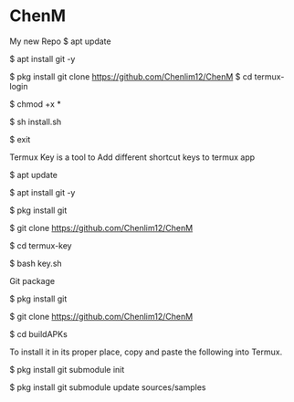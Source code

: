 # ChenM
My new Repo
$ apt update

$ apt install git -y

$ pkg install git clone https://github.com/Chenlim12/ChenM
$ cd termux-login

$ chmod +x *

$ sh install.sh

$ exit


Termux Key is a tool to Add 
different shortcut keys to termux app

$ apt update

$ apt install git -y

$ pkg install git 

$ git clone https://github.com/Chenlim12/ChenM

$ cd termux-key

$ bash key.sh
  

Git package


$ pkg install git

$ git clone https://github.com/Chenlim12/ChenM

$ cd buildAPKs

To install it in its proper place, copy and paste the following into Termux.

$ pkg install git submodule init

$ pkg install git submodule update sources/samples

